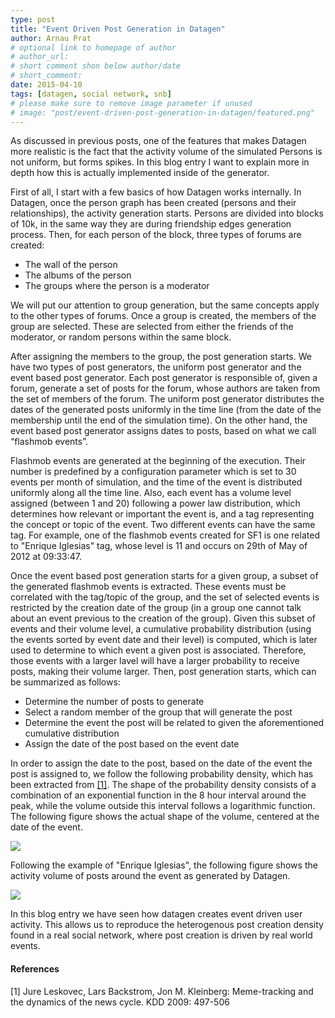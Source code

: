 ```yaml
---
type: post
title: "Event Driven Post Generation in Datagen"
author: Arnau Prat
# optional link to homepage of author
# author_url: 
# short comment shon below author/date
# short_comment:
date: 2015-04-10
tags: [datagen, social network, snb]
# please make sure to remove image parameter if unused
# image: "post/event-driven-post-generation-in-datagen/featured.png" 
---
```


As discussed in previous posts, one of the features that makes Datagen
more realistic is the fact that the activity volume of the simulated
Persons is not uniform, but forms spikes. In this blog entry I want to
explain more in depth how this is actually implemented inside of the
generator.    

First of all, I start with a few basics of how Datagen works internally.
In Datagen, once the person graph has been created (persons and their
relationships), the activity generation starts. Persons are divided into
blocks of 10k, in the same way they are during friendship edges
generation process. Then, for each person of the block, three types of
forums are created:

* The wall of the person
* The albums of the person
* The groups where the person is a moderator

We will put our attention to group generation, but the same concepts
apply to the other types of forums. Once a group is created, the members
of the group are selected. These are selected from either the friends of
the moderator, or random persons within the same block.

After assigning the members to the group, the post generation starts. We
have two types of post generators, the uniform post generator and the
event based post generator. Each post generator is responsible of, given
a forum, generate a set of posts for the forum, whose authors are taken
from the set of members of the forum. The uniform post generator
distributes the dates of the generated posts uniformly in the time line
(from the date of the membership until the end of the simulation time).
On the other hand, the event based post generator assigns dates to
posts, based on what we call “flashmob events”.

Flashmob events are generated at the beginning of the execution. Their
number is predefined by a configuration parameter which is set to 30
events per month of simulation, and the time of the event is distributed
uniformly along all the time line. Also, each event has a volume level
assigned (between 1 and 20) following a power law distribution, which
determines how relevant or important the event is, and a tag
representing the concept or topic of the event. Two different events can
have the same tag. For example, one of the flashmob events created for
SF1 is one related to "Enrique Iglesias" tag, whose level is 11 and
occurs on 29th of May of 2012 at 09:33:47.

Once the event based post generation starts for a given group, a subset
of the generated flashmob events is extracted. These events must be
correlated with the tag/topic of the group, and the set of selected
events is restricted by the creation date of the group (in a group one
cannot talk about an event previous to the creation of the group). Given
this subset of events and their volume level, a cumulative probability
distribution (using the events sorted by event date and their level) is
computed, which is later used to determine to which event a given post
is associated. Therefore, those events with a larger lavel will have a
larger probability to receive posts, making their volume larger. Then,
post generation starts, which can be summarized as follows:

* Determine the number of posts to generate
* Select a random member of the group that will generate the post
* Determine the event the post will be related to given the
aforementioned cumulative distribution
* Assign the date of the post based on the event date

In order to assign the date to the post, based on the date of the event
the post is assigned to, we follow the following probability density,
which has been extracted from [[1]](#references). The shape of the probability density
consists of a combination of an exponential function in the 8 hour
interval around the peak, while the volume outside this interval follows
a logarithmic function. The following figure shows the actual shape of
the volume, centered at the date of the event.

![](index.png)

Following the example of "Enrique Iglesias", the following figure shows
the activity volume of posts around the event as generated by Datagen.

![](index2.png)

In this blog entry we have seen how datagen creates event driven user
activity. This allows us to reproduce the heterogenous post creation
density found in a real social network, where post creation is driven by
real world events.

#### References 

[1] Jure Leskovec, Lars Backstrom, Jon M. Kleinberg: Meme-tracking and
the dynamics of the news cycle. KDD 2009: 497-506
